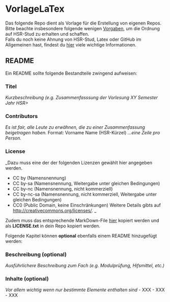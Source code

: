 # VorlageLaTex
Das folgende Repo dient als Vorlage für die Erstellung von eigenen Repos. 
Bitte beachte insbesondere folgende wenigen [Vorgaben](https://github.com/HSR-Stud/Willkommen/blob/master/HSR-Stud%20Vorgaben.md), um die Ordnung auf HSR-Stud zu erhalten und schaffen.  
Falls du noch keine Ahnung von HSR-Stud, Latex oder GitHub im Allgemeinen hast, findest du [hier](https://github.com/HSR-Stud/Willkommen) viele wichtige Informationen.

## README
Ein README sollte folgende Bestandteile zwingend aufweisen:

### Titel
_Kurzbeschreibung (e.g. Zusammenfasssung der Vorlesung XY Semester Jahr HSR>_
    
### Contributors
_Es ist fair, alle Leute zu erwähnen, die zu einer Zusammenfassung beigetragen haben._
Format: Vorname Name (HSR-Kürzel) 
_...eine Zeile pro Person._

### License
_Dazu muss eine der der folgenden Lizenzen gewählt hier angegeben werden.
- CC by (Namensnennung)
- CC by-sa (Namensnennung, Weitergabe unter gleichen Bedingungen)
- CC by-nc (Namensnennung, nicht kommerziell)
- CC by-nc-sa (Namensnennung, nicht kommerziell, Weitergabe unter gleichen Bedingungen)
- CC0 (Public Domain, keine Einschränkungen) Weitere Details gibts auf http://creativecommons.org/licenses/. _

Zudem muss das entsprechende MarkDown-File [hier](https://github.com/HSR-Stud/Creative-Commons-Markdown/tree/master/4.0) kopiert werden und als **LICENSE.txt** in dein Repo kopiert werden.

Folgende Kapitel können **optional** ebenfalls einem README hinzugefügt werden:
### Beschreibung (optional)
_Ausführlichere Beschreibung zum Fach (e.g. Modulprüfung, Hifsmittel, etc.)_

### Inhalte (optional) 
_Vor allem wichtig wenn nur bestimmte Elemente enthalten sind_
    - XXX
    - XXX
    - XXX
